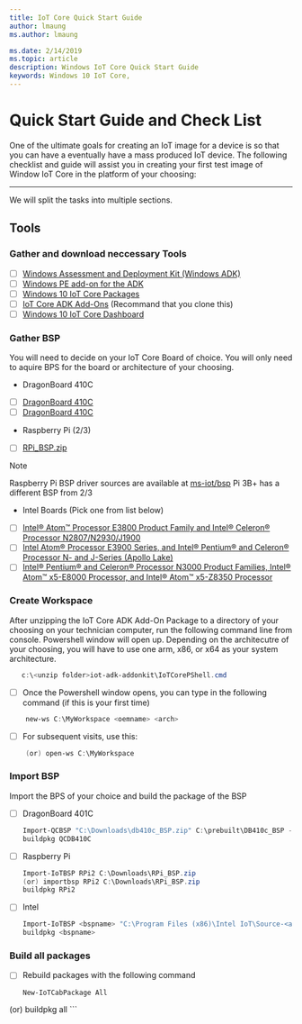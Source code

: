 ```yaml
---
title: IoT Core Quick Start Guide
author: lmaung
ms.author: lmaung

ms.date: 2/14/2019 
ms.topic: article 
description: Windows IoT Core Quick Start Guide
keywords: Windows 10 IoT Core, 
---
```


# Quick Start Guide and Check List

One of the ultimate goals for creating an IoT image for a device is so that you can have a eventually have a mass produced IoT device. 
The following checklist and guide will assist you in creating your first test image of Window IoT Core in the platform of your choosing:

---
We will split the tasks into multiple sections.

## Tools
### Gather and download neccessary Tools
- [ ] [Windows Assessment and Deployment Kit (Windows ADK)](https://docs.microsoft.com/windows-hardware/get-started/adk-install#winADK) 
- [ ] [Windows PE add-on for the ADK](https://docs.microsoft.com/windows-hardware/get-started/adk-install#winADK)
- [ ] [Windows 10 IoT Core Packages](https://www.microsoft.com/en-us/software-download/windows10iotcore) 
- [ ] [IoT Core ADK Add-Ons](https://github.com/ms-iot/iot-adk-addonkit/) (Recommand that you clone this)
- [ ] [Windows 10 IoT Core Dashboard](http://go.microsoft.com/fwlink/p/?LinkId=708576)

### Gather BSP
 You will need to decide on your IoT Core Board of choice. You will only need to aquire BPS for the board or architecture of your choosing. 
 * DragonBoard 410C
- [ ] [DragonBoard 410C](https://developer.qualcomm.com/hardware/dragonboard-410c/software) 
- [ ] [DragonBoard 410C](https://developer.qualcomm.com/hardware/dragonboard-410c/software) 
 * Raspberry Pi (2/3)
- [ ] [RPi_BSP.zip](https://github.com/ms-iot/iot-adk-addonkit/releases/download/17134_v5.3/RPi_BSP.zip)
> [!NOTE]
> Raspberry Pi BSP driver sources are available at [ms-iot/bsp](https://github.com/ms-iot/bsp)
> Pi 3B+ has a different BSP from 2/3
 * Intel Boards (Pick one from list below)
- [ ] [Intel® Atom™ Processor E3800 Product Family and Intel® Celeron® Processor N2807/N2930/J1900](https://downloadcenter.intel.com/download/25618)
- [ ] [Intel Atom® Processor E3900 Series, and Intel® Pentium® and Celeron® Processor N- and J-Series (Apollo Lake)](https://downloadcenter.intel.com/download/25618)
- [ ] [Intel® Pentium® and Celeron® Processor N3000 Product Families, Intel® Atom™ x5-E8000 Processor, and Intel® Atom™ x5-Z8350 Processor](https://www.intel.com/content/www/us/en/embedded/products/braswell/software-and-drivers.html)

### Create Workspace
 After unzipping the IoT Core ADK Add-On Package to a directory of your choosing on your technician computer, run the following command line from console. Powershell window will open up. Depending on the architecutre of your choosing, you will have to use one arm, x86, or x64 as your system architecture.
 
 ``` powershell
    c:\<unzip folder>iot-adk-addonkit\IoTCorePShell.cmd
 ```
 
 - [ ] Once the Powershell window opens, you can type in the following command (if this is your first time)
    
``` powershell
    new-ws C:\MyWorkspace <oemname> <arch>
```

 - [ ] For subsequent visits, use this:
  
``` powershell
    (or) open-ws C:\MyWorkspace
```
### Import BSP
 Import the BPS of your choice and build the package of the BSP
 - [ ] DragonBoard 401C
 
    ``` powershell
    Import-QCBSP "C:\Downloads\db410c_BSP.zip" C:\prebuilt\DB410c_BSP -ImportBSP
    buildpkg QCDB410C
    ```
    
- [ ] Raspberry Pi


    ``` powershell
    Import-IoTBSP RPi2 C:\Downloads\RPi_BSP.zip
    (or) importbsp RPi2 C:\Downloads\RPi_BSP.zip
    buildpkg RPi2
    ```

- [ ] Intel

    ``` powershell
    Import-IoTBSP <bspname> "C:\Program Files (x86)\Intel IoT\Source-<arch>"
    buildpkg <bspname>
    ```

### Build all packages
- [ ] Rebuild packages with the following command
 
    ``` powershell
    New-IoTCabPackage All
(or) buildpkg all 
    ```
